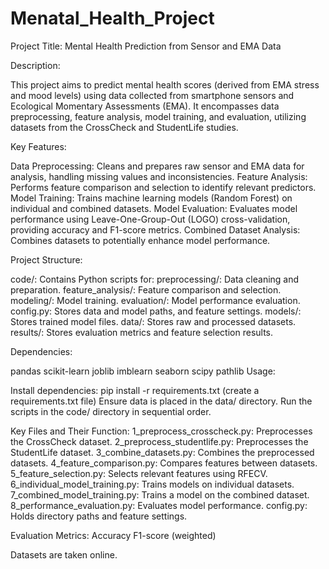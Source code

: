 # Menatal_Health_Project

Project Title: Mental Health Prediction from Sensor and EMA Data

Description:

This project aims to predict mental health scores (derived from EMA stress and mood levels) using data collected from smartphone sensors and Ecological Momentary Assessments (EMA). It encompasses data preprocessing, feature analysis, model training, and evaluation, utilizing datasets from the CrossCheck and StudentLife studies.

Key Features:

Data Preprocessing: Cleans and prepares raw sensor and EMA data for analysis, handling missing values and inconsistencies.
Feature Analysis: Performs feature comparison and selection to identify relevant predictors.
Model Training: Trains machine learning models (Random Forest) on individual and combined datasets.
Model Evaluation: Evaluates model performance using Leave-One-Group-Out (LOGO) cross-validation, providing accuracy and F1-score metrics.
Combined Dataset Analysis: Combines datasets to potentially enhance model performance.

Project Structure:

code/: Contains Python scripts for:
preprocessing/: Data cleaning and preparation.
feature_analysis/: Feature comparison and selection.
modeling/: Model training.
evaluation/: Model performance evaluation.
config.py: Stores data and model paths, and feature settings.
models/: Stores trained model files.
data/: Stores raw and processed datasets.
results/: Stores evaluation metrics and feature selection results.

Dependencies:

pandas
scikit-learn
joblib
imblearn
seaborn
scipy
pathlib
Usage:


Install dependencies: pip install -r requirements.txt (create a requirements.txt file)
Ensure data is placed in the data/ directory.
Run the scripts in the code/ directory in sequential order.

Key Files and Their Function:
1_preprocess_crosscheck.py: Preprocesses the CrossCheck dataset.
2_preprocess_studentlife.py: Preprocesses the StudentLife dataset.
3_combine_datasets.py: Combines the preprocessed datasets.
4_feature_comparison.py: Compares features between datasets.
5_feature_selection.py: Selects relevant features using RFECV.
6_individual_model_training.py: Trains models on individual datasets.
7_combined_model_training.py: Trains a model on the combined dataset.
8_performance_evaluation.py: Evaluates model performance.
config.py: Holds directory paths and feature settings.

Evaluation Metrics:
Accuracy
F1-score (weighted)

Datasets are taken online.
